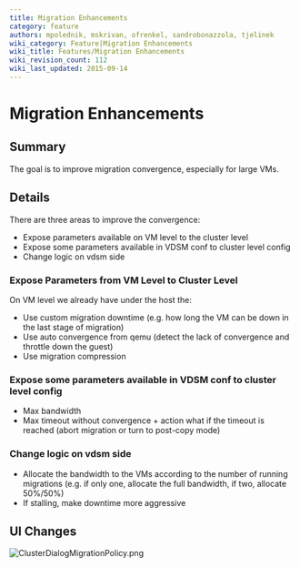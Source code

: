 ```yaml
---
title: Migration Enhancements
category: feature
authors: mpolednik, mskrivan, ofrenkel, sandrobonazzola, tjelinek
wiki_category: Feature|Migration Enhancements
wiki_title: Features/Migration Enhancements
wiki_revision_count: 112
wiki_last_updated: 2015-09-14
---
```


# Migration Enhancements

## Summary

The goal is to improve migration convergence, especially for large VMs.

## Details

There are three areas to improve the convergence:

*   Expose parameters available on VM level to the cluster level
*   Expose some parameters available in VDSM conf to cluster level config
*   Change logic on vdsm side

### Expose Parameters from VM Level to Cluster Level

On VM level we already have under the host the:

*   Use custom migration downtime (e.g. how long the VM can be down in the last stage of migration)
*   Use auto convergence from qemu (detect the lack of convergence and throttle down the guest)
*   Use migration compression

### Expose some parameters available in VDSM conf to cluster level config

*   Max bandwidth
*   Max timeout without convergence + action what if the timeout is reached (abort migration or turn to post-copy mode)

### Change logic on vdsm side

*   Allocate the bandwidth to the VMs according to the number of running migrations (e.g. if only one, allocate the full bandwidth, if two, allocate 50%/50%)
*   If stalling, make downtime more aggressive

## UI Changes

![](ClusterDialogMigrationPolicy.png "ClusterDialogMigrationPolicy.png")
